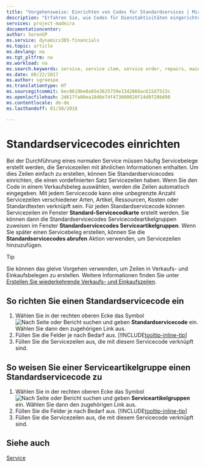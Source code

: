 ```yaml
---
title: "Vorgehensweise: Einrichten von Codes für Standardservices | Microsoft Docs"
description: "Erfahren Sie, wie Codes für Dienstaktivitäten eingerichtet werden, die Sie häufig ausführen."
services: project-madeira
documentationcenter: 
author: SorenGP
ms.service: dynamics365-financials
ms.topic: article
ms.devlang: na
ms.tgt_pltfrm: na
ms.workload: na
ms.search.keywords: service, service item, service order, repairs, maintenance
ms.date: 08/22/2017
ms.author: sgroespe
ms.translationtype: HT
ms.sourcegitcommit: bec0619be0a65e3625759e13d2866ac615d7513c
ms.openlocfilehash: 2d617fa06ea18d6e74f473600020f14d8f286d98
ms.contentlocale: de-de
ms.lasthandoff: 01/30/2018

---
```


# <a name="set-up-standard-service-codes"></a>Standardservicecodes einrichten
Bei der Durchführung eines normalen Service müssen häufig Servicebelege erstellt werden, die Servicezeilen mit ähnlichen Informationen enthalten. Um dies Zeilen einfach zu erstellen, können Sie Standardservicecodes einrichten, die einen vordefinierten Satz Servicezeilen haben. Wenn Sie den Code in einem Verkaufsbeleg auswählen, werden die Zeilen automatisch eingegeben. Mit jedem Servicecode kann eine unbegrenzte Anzahl Servicezeilen verschiedener Arten, Artikel, Ressourcen, Kosten oder Standardtexten verknüpft sein. Für jeden Standardservicecode können Servicezeilen im Fenster **Standard-Servicecodkarte** erstellt werden. Sie können dann die Standardservicecodes Servicecodeartikelgruppen zuweisen im Fenster **Standardservicecodes Serviceartikelgruppen**. Wenn Sie später einen Servicebeleg erstellen, können Sie die **Standardservicecodes abrufen** Aktion verwenden, um Servicezeilen hinzuzufügen.  
  
> [!Tip]
>  Sie können das gleive Vorgehen verwenden, um Zeilen in Verkaufs- und Einkaufsbelegen zu erstellen. Weitere Informationen finden Sie unter [Erstellen Sie wiederkehrende Verkaufs- und Einkaufszeilen](sales-how-work-standard-lines.md).    
  
## <a name="to-set-up-a-standard-service-code"></a>So richten Sie einen Standardservicecode ein    
1. Wählen Sie in der rechten oberen Ecke das Symbol ![Nach Seite oder Bericht suchen](media/ui-search/search_small.png "Nach Seite oder Bericht suchen") und geben **Standardservicecode** ein. Wählen Sie dann den zugehörigen Link aus.  
2. Füllen Sie die Felder je nach Bedarf aus. [!INCLUDE[tooltip-inline-tip](includes/tooltip-inline-tip_md.md)]  
4. Füllen Sie die Servicezeilen aus, die mit diesem Servicecode verknüpft sind.  

## <a name="to-assign-a-standard-service-code-to-a-service-item-group"></a>So weisen Sie einer Serviceartikelgruppe einen Standardservicecode zu
1. Wählen Sie in der rechten oberen Ecke das Symbol ![Nach Seite oder Bericht suchen](media/ui-search/search_small.png "Nach Seite oder Bericht suchen") und geben **Serviceartikelgruppen** ein. Wählen Sie dann den zugehörigen Link aus.  
2. Füllen Sie die Felder je nach Bedarf aus. [!INCLUDE[tooltip-inline-tip](includes/tooltip-inline-tip_md.md)]
3. Füllen Sie die Servicezeilen aus, die mit diesem Servicecode verknüpft sind.  

## <a name="see-also"></a>Siehe auch
[Service](service-service.md)

